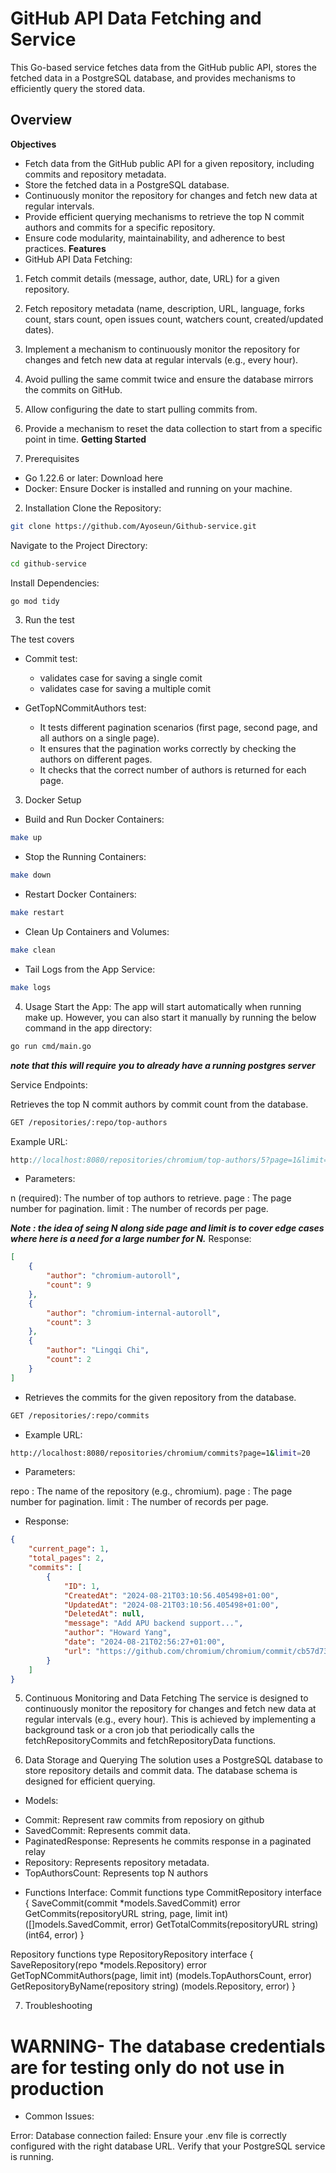 # GitHub API Data Fetching and Service
This Go-based service fetches data from the GitHub public API, stores the fetched data in a PostgreSQL database, and provides mechanisms to efficiently query the stored data.

## Overview
**Objectives**
- Fetch data from the GitHub public API for a given repository, including commits and repository metadata.
- Store the fetched data in a PostgreSQL database.
- Continuously monitor the repository for changes and fetch new data at regular intervals.
- Provide efficient querying mechanisms to retrieve the top N commit authors and commits for a specific repository.
- Ensure code modularity, maintainability, and adherence to best practices.
**Features**
- GitHub API Data Fetching:
1. Fetch commit details (message, author, date, URL) for a given repository.
2. Fetch repository metadata (name, description, URL, language, forks count, stars count, open issues count, watchers count, created/updated dates).
3. Implement a mechanism to continuously monitor the repository for changes and fetch new data at regular intervals (e.g., every hour).
4. Avoid pulling the same commit twice and ensure the database mirrors the commits on GitHub.
5. Allow configuring the date to start pulling commits from.
6. Provide a mechanism to reset the data collection to start from a specific point in time.
**Getting Started**

1. Prerequisites
- Go 1.22.6 or later: Download here
- Docker: Ensure Docker is installed and running on your machine.

2. Installation
Clone the Repository:

```sh
git clone https://github.com/Ayoseun/Github-service.git
```
Navigate to the Project Directory:

```sh
cd github-service
```
Install Dependencies:
```sh
go mod tidy
```
3. Run the test

The test covers
- Commit test:
   - validates case for saving a single comit
   - validates case for saving a multiple comit

- GetTopNCommitAuthors test:
  - It tests different pagination scenarios (first page, second page, and all authors on a single page).
  - It ensures that the pagination works correctly by checking the authors on different pages.
  - It checks that the correct number of authors is returned for each page.

3. Docker Setup
- Build and Run Docker Containers:

```sh
make up
```
- Stop the Running Containers:

```sh
make down
```
- Restart Docker Containers:

```sh
make restart
```
- Clean Up Containers and Volumes:

```sh
make clean
```
- Tail Logs from the App Service:

```sh
make logs
```
4. Usage
Start the App: The app will start automatically when running make up. However, you can also start it manually by running the below command in the app directory:

```sh
go run cmd/main.go
```
***note that this will require you to already have a running postgres server***

Service Endpoints:

Retrieves the top N commit authors by commit count from the database.

```sh
GET /repositories/:repo/top-authors
```
Example URL:

```c
http://localhost:8080/repositories/chromium/top-authors/5?page=1&limit=2
```
- Parameters:

n (required): The number of top authors to retrieve.
page : The page number for pagination.
limit : The number of records per page.

***Note : the idea of seing N along side page and limit is to cover edge cases where here is a need for a large number for N.***
Response:

```json
[
    {
        "author": "chromium-autoroll",
        "count": 9
    },
    {
        "author": "chromium-internal-autoroll",
        "count": 3
    },
    {
        "author": "Lingqi Chi",
        "count": 2
    }
]
```
- Retrieves the commits for the given repository from the database.

```sh
GET /repositories/:repo/commits
```
- Example URL:

```sh
http://localhost:8080/repositories/chromium/commits?page=1&limit=20

```

- Parameters:

repo : The name of the repository (e.g., chromium).
page : The page number for pagination.
limit : The number of records per page.
- Response:

```json
{
    "current_page": 1,
    "total_pages": 2,
    "commits": [
        {
            "ID": 1,
            "CreatedAt": "2024-08-21T03:10:56.405498+01:00",
            "UpdatedAt": "2024-08-21T03:10:56.405498+01:00",
            "DeletedAt": null,
            "message": "Add APU backend support...",
            "author": "Howard Yang",
            "date": "2024-08-21T02:56:27+01:00",
            "url": "https://github.com/chromium/chromium/commit/cb57d73200f18b50f218b2a6117fc4266b3d5e10"
        }
    ]
}
```
5. Continuous Monitoring and Data Fetching
The service is designed to continuously monitor the repository for changes and fetch new data at regular intervals (e.g., every hour). This is achieved by implementing a background task or a cron job that periodically calls the fetchRepositoryCommits and fetchRepositoryData functions.

6. Data Storage and Querying
The solution uses a PostgreSQL database to store repository details and commit data. The database schema is designed for efficient querying.

- Models:

* Commit: Represent raw commits from reposiory on github
* SavedCommit: Represents commit data.
* PaginatedResponse: Represents he commits response in a paginated relay
* Repository: Represents repository metadata.
* TopAuthorsCount: Represents top N authors

- Functions Interface:
Commit functions
type CommitRepository interface {
	SaveCommit(commit *models.SavedCommit) error
	GetCommits(repositoryURL string, page, limit int) ([]models.SavedCommit, error)
	GetTotalCommits(repositoryURL string) (int64, error)
}

Repository functions
type RepositoryRepository interface {
	SaveRepository(repo *models.Repository) error
	GetTopNCommitAuthors(page, limit int) (models.TopAuthorsCount, error)
	GetRepositoryByName(repository string) (models.Repository, error)
}

7. Troubleshooting
# WARNING- The database credentials are for testing only do not use in production
- Common Issues:

Error: Database connection failed:
Ensure your .env file is correctly configured with the right database URL.
Verify that your PostgreSQL service is running.

